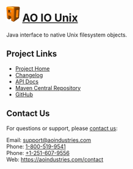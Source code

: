 # [<img src="ao-logo.png" alt="AO Logo" width="35" height="40">](https://aoindustries.com/) [AO IO Unix](https://aoindustries.com/ao-io-unix/)
Java interface to native Unix filesystem objects.

## Project Links
* [Project Home](https://aoindustries.com/ao-io-unix/)
* [Changelog](https://aoindustries.com/ao-io-unix/changelog)
* [API Docs](https://aoindustries.com/ao-io-unix/apidocs/)
* [Maven Central Repository](https://search.maven.org/#search%7Cgav%7C1%7Cg:%22com.aoindustries%22%20AND%20a:%22ao-io-unix%22)
* [GitHub](https://github.com/aoindustries/ao-io-unix)

## Contact Us
For questions or support, please [contact us](https://aoindustries.com/contact):

Email: [support@aoindustries.com](mailto:support@aoindustries.com)  
Phone: [1-800-519-9541](tel:1-800-519-9541)  
Phone: [+1-251-607-9556](tel:+1-251-607-9556)  
Web: https://aoindustries.com/contact
